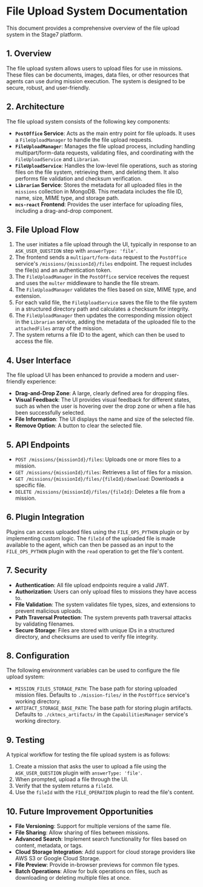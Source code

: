 # File Upload System Documentation

This document provides a comprehensive overview of the file upload system in the Stage7 platform.

## 1. Overview

The file upload system allows users to upload files for use in missions. These files can be documents, images, data files, or other resources that agents can use during mission execution. The system is designed to be secure, robust, and user-friendly.

## 2. Architecture

The file upload system consists of the following key components:

*   **`PostOffice` Service**: Acts as the main entry point for file uploads. It uses a `FileUploadManager` to handle the file upload requests.
*   **`FileUploadManager`**: Manages the file upload process, including handling multipart/form-data requests, validating files, and coordinating with the `FileUploadService` and `Librarian`.
*   **`FileUploadService`**: Handles the low-level file operations, such as storing files on the file system, retrieving them, and deleting them. It also performs file validation and checksum verification.
*   **`Librarian` Service**: Stores the metadata for all uploaded files in the `missions` collection in MongoDB. This metadata includes the file ID, name, size, MIME type, and storage path.
*   **`mcs-react` Frontend**: Provides the user interface for uploading files, including a drag-and-drop component.

## 3. File Upload Flow

1.  The user initiates a file upload through the UI, typically in response to an `ASK_USER_QUESTION` step with `answerType: 'file'`.
2.  The frontend sends a `multipart/form-data` request to the `PostOffice` service's `/missions/{missionId}/files` endpoint. The request includes the file(s) and an authentication token.
3.  The `FileUploadManager` in the `PostOffice` service receives the request and uses the `multer` middleware to handle the file stream.
4.  The `FileUploadManager` validates the files based on size, MIME type, and extension.
5.  For each valid file, the `FileUploadService` saves the file to the file system in a structured directory path and calculates a checksum for integrity.
6.  The `FileUploadManager` then updates the corresponding mission object in the `Librarian` service, adding the metadata of the uploaded file to the `attachedFiles` array of the mission.
7.  The system returns a file ID to the agent, which can then be used to access the file.

## 4. User Interface

The file upload UI has been enhanced to provide a modern and user-friendly experience:

*   **Drag-and-Drop Zone**: A large, clearly defined area for dropping files.
*   **Visual Feedback**: The UI provides visual feedback for different states, such as when the user is hovering over the drop zone or when a file has been successfully selected.
*   **File Information**: The UI displays the name and size of the selected file.
*   **Remove Option**: A button to clear the selected file.

## 5. API Endpoints

*   `POST /missions/{missionId}/files`: Uploads one or more files to a mission.
*   `GET /missions/{missionId}/files`: Retrieves a list of files for a mission.
*   `GET /missions/{missionId}/files/{fileId}/download`: Downloads a specific file.
*   `DELETE /missions/{missionId}/files/{fileId}`: Deletes a file from a mission.

## 6. Plugin Integration

Plugins can access uploaded files using the `FILE_OPS_PYTHON` plugin or by implementing custom logic. The `fileId` of the uploaded file is made available to the agent, which can then be passed as an input to the `FILE_OPS_PYTHON` plugin with the `read` operation to get the file's content.

## 7. Security

*   **Authentication**: All file upload endpoints require a valid JWT.
*   **Authorization**: Users can only upload files to missions they have access to.
*   **File Validation**: The system validates file types, sizes, and extensions to prevent malicious uploads.
*   **Path Traversal Protection**: The system prevents path traversal attacks by validating filenames.
*   **Secure Storage**: Files are stored with unique IDs in a structured directory, and checksums are used to verify file integrity.

## 8. Configuration

The following environment variables can be used to configure the file upload system:

*   `MISSION_FILES_STORAGE_PATH`: The base path for storing uploaded mission files. Defaults to `./mission-files/` in the `PostOffice` service's working directory.
*   `ARTIFACT_STORAGE_BASE_PATH`: The base path for storing plugin artifacts. Defaults to `./cktmcs_artifacts/` in the `CapabilitiesManager` service's working directory.

## 9. Testing

A typical workflow for testing the file upload system is as follows:

1.  Create a mission that asks the user to upload a file using the `ASK_USER_QUESTION` plugin with `answerType: 'file'`.
2.  When prompted, upload a file through the UI.
3.  Verify that the system returns a `fileId`.
4.  Use the `fileId` with the `FILE_OPERATION` plugin to read the file's content.

## 10. Future Improvement Opportunities

*   **File Versioning**: Support for multiple versions of the same file.
*   **File Sharing**: Allow sharing of files between missions.
*   **Advanced Search**: Implement search functionality for files based on content, metadata, or tags.
*   **Cloud Storage Integration**: Add support for cloud storage providers like AWS S3 or Google Cloud Storage.
*   **File Preview**: Provide in-browser previews for common file types.
*   **Batch Operations**: Allow for bulk operations on files, such as downloading or deleting multiple files at once.
